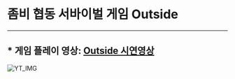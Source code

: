 # 좀비 협동 서바이벌 게임 Outside

* * *

## * 게임 플레이 영상: [Outside 시연영상](https://www.youtube.com/watch?v=11JJCJvbKck)
![YT_IMG](http://img.youtube.com/vi/11JJCJvbKck/0.jpg)
